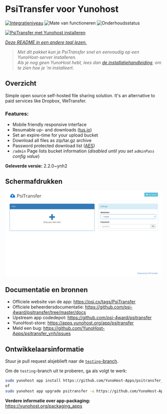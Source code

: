 <!--
NB: Deze README is automatisch gegenereerd door <https://github.com/YunoHost/apps/tree/master/tools/readme_generator>
Hij mag NIET handmatig aangepast worden.
-->

# PsiTransfer voor Yunohost

[![Integratieniveau](https://apps.yunohost.org/badge/integration/psitransfer)](https://ci-apps.yunohost.org/ci/apps/psitransfer/)
![Mate van functioneren](https://apps.yunohost.org/badge/state/psitransfer)
![Onderhoudsstatus](https://apps.yunohost.org/badge/maintained/psitransfer)

[![PsiTransfer met Yunohost installeren](https://install-app.yunohost.org/install-with-yunohost.svg)](https://install-app.yunohost.org/?app=psitransfer)

*[Deze README in een andere taal lezen.](./ALL_README.md)*

> *Met dit pakket kun je PsiTransfer snel en eenvoudig op een YunoHost-server installeren.*  
> *Als je nog geen YunoHost hebt, lees dan [de installatiehandleiding](https://yunohost.org/install), om te zien hoe je 'm installeert.*

## Overzicht

Simple open source self-hosted file sharing solution. It's an alternative to paid services like Dropbox, WeTransfer.

### Features:

- Mobile friendly responsive interface
- Resumable up- and downloads ([tus.io](https://tus.io))
- Set an expire-time for your upload bucket
- Download all files as zip/tar.gz archive
- Password protected download list ([AES](https://en.wikipedia.org/wiki/Advanced_Encryption_Standard))
- `/admin` Page lists bucket information (_disabled until you set `adminPass` config value_)


**Geleverde versie:** 2.2.0~ynh2

## Schermafdrukken

![Schermafdrukken van PsiTransfer](./doc/screenshots/screenshot.png)

## Documentatie en bronnen

- Officiele website van de app: <https://psi.cx/tags/PsiTransfer>
- Officiele beheerdersdocumentatie: <https://github.com/psi-4ward/psitransfer/tree/master/docs>
- Upstream app codedepot: <https://github.com/psi-4ward/psitransfer>
- YunoHost-store: <https://apps.yunohost.org/app/psitransfer>
- Meld een bug: <https://github.com/YunoHost-Apps/psitransfer_ynh/issues>

## Ontwikkelaarsinformatie

Stuur je pull request alsjeblieft naar de [`testing`-branch](https://github.com/YunoHost-Apps/psitransfer_ynh/tree/testing).

Om de `testing`-branch uit te proberen, ga als volgt te werk:

```bash
sudo yunohost app install https://github.com/YunoHost-Apps/psitransfer_ynh/tree/testing --debug
of
sudo yunohost app upgrade psitransfer -u https://github.com/YunoHost-Apps/psitransfer_ynh/tree/testing --debug
```

**Verdere informatie over app-packaging:** <https://yunohost.org/packaging_apps>
